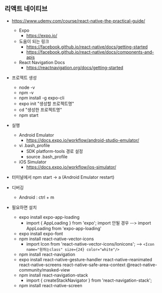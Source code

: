 ## 리액트 네이티브

* https://www.udemy.com/course/react-native-the-practical-guide/
    * Expo
        * https://expo.io/
    * 도움이 되는 링크
      * https://facebook.github.io/react-native/docs/getting-started
      * https://facebook.github.io/react-native/docs/components-and-apis
    * React Navigation Docs
      * https://reactnavigation.org/docs/getting-started

* 프로젝트 생성
    * node -v
    * npm -v
    * npm install -g expo-cli
    * expo init "생성할 프로젝트명"
    * cd "생성한 프로젝트명"
    * npm start

* 실행
    * Android Emulator
        * https://docs.expo.io/workflow/android-studio-emulator/
    * vi .bash_profile 
        * SDK platform-tools 경로 설정
        * source .bash_profile
    * iOS Simulator 
        * https://docs.expo.io/workflow/ios-simulator/

* 터미널에서 npm start -> a (Android Emulator restart)

* 디버깅
   * Android : ctrl + m

* 필요하면 설치 
   * expo install expo-app-loading
      * import { AppLoading } from 'expo';  import 안될 경우 -->  import AppLoading from 'expo-app-loading'
   * expo install expo-font 
   * npm install react-native-vector-icons
      * import Icon from 'react-native-vector-icons/Ionicons'; -->  `<Icon name="원하는class" size={24} color="white"/>`
   * npm install react-navigation
   * expo install react-native-gesture-handler react-native-reanimated react-native-screens react-native-safe-area-context @react-native-community/masked-view
   * npm install react-navigation-stack  
      * import { createStackNavigator } from 'react-navigation-stack';
   * npm install react-native-screen
